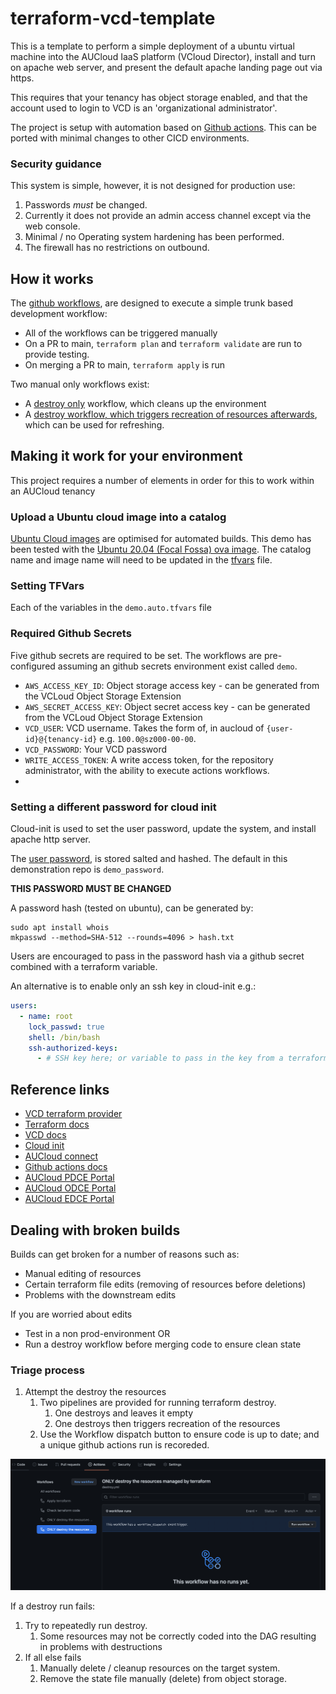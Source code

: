 
# terraform-vcd-template
This is a template to perform a simple deployment of a ubuntu virtual machine into the AUCloud IaaS platform (VCloud Director), install and turn on apache web server, and present the default apache landing page out via https.


This requires that your tenancy has object storage enabled, and that the account used to login to VCD is an 'organizational administrator'.

The project is setup with automation based on [Github actions](https://docs.github.com/en/actions). This can be ported with minimal changes to other CICD environments.

### Security guidance
This system is simple, however, it is not designed for production use:

1. Passwords *must* be changed.
2. Currently it does not provide an admin access channel except via the web console.
3. Minimal / no Operating system hardening has been performed.
4. The firewall has no restrictions on outbound.


## How it works
The [github workflows](.github/workflows), are designed to execute a simple trunk based development workflow:

- All of the workflows can be triggered manually
- On a PR to main, `terraform plan` and `terraform validate` are run to provide testing.
- On merging a PR to main, `terraform apply` is run

Two manual only workflows exist:
- A [destroy only](.github/workflows/destroy.yml) workflow, which cleans up the environment
- A [destroy workflow, which triggers recreation of resources afterwards](.github/workflows/destroy-recreate.yml), which can be used for refreshing.

## Making it work for your environment
This project requires a number of elements in order for this to work within an AUCloud tenancy


### Upload a Ubuntu cloud image into a catalog
[Ubuntu Cloud images](https://cloud-images.ubuntu.com/) are optimised for automated builds. This demo has been tested with the [Ubuntu 20.04 (Focal Fossa) ova image](https://cloud-images.ubuntu.com/focal/current/focal-server-cloudimg-amd64.ova).
The catalog name and image name will need to be updated in the [tfvars](demo.auto.tfvars) file.

### Setting TFVars
Each of the variables in the `demo.auto.tfvars` file


### Required Github Secrets
Five github secrets are required to be set. The workflows are pre-configured assuming an github secrets environment exist called `demo`.

- `AWS_ACCESS_KEY_ID`: Object storage access key - can be generated from the VCLoud Object Storage Extension
- `AWS_SECRET_ACCESS_KEY`: Object secret access key - can be generated from the VCLoud Object Storage Extension
- `VCD_USER`: VCD username. Takes the form of, in aucloud of `{user-id}@{tenancy-id}` e.g. `100.0@sz000-00-00`.
- `VCD_PASSWORD`: Your VCD password
- `WRITE_ACCESS_TOKEN`: A write access token, for the repository administrator, with the ability to execute actions workflows.
-
### Setting a different password for cloud init
Cloud-init is used to set the user password, update the system, and install apache http server.

The [user password](https://github.com/aucloud/terraform-vcd-template/blob/main/cloudinit/userdata.tmpl#L19), is stored salted and hashed. The default in this demonstration repo is `demo_password`.

**THIS PASSWORD MUST BE CHANGED**

A password hash (tested on ubuntu), can be generated by:

```shell
sudo apt install whois
mkpasswd --method=SHA-512 --rounds=4096 > hash.txt
```

Users are encouraged to pass in the password hash via a github secret combined with a terraform variable.

An alternative is to enable only an ssh key in cloud-init e.g.:
```yaml
users:
  - name: root
    lock_passwd: true
    shell: /bin/bash
    ssh-authorized-keys:
      - # SSH key here; or variable to pass in the key from a terraform variable.
```

## Reference links

- [VCD terraform provider](https://registry.terraform.io/providers/vmware/vcd/latest/docs)
- [Terraform docs](https://developer.hashicorp.com/terraform/docs)
- [VCD docs](https://docs.vmware.com/en/VMware-Cloud-Director/index.html)
- [Cloud init](https://cloud-init.io)
- [AUCloud connect](https://connect.australiacloud.com.au/login/)
- [Github actions docs](https://docs.github.com/en/actions)
- [AUCloud PDCE Portal](https://eportal.australiacloud.com.au)
- [AUCloud ODCE Portal](https://portal.australiacloud.com.au)
- [AUCloud EDCE Portal](https://enterprise.australiacloud.com.au)


## Dealing with broken builds
Builds can get broken for a number of reasons such as:

- Manual editing of resources
- Certain terraform file edits (removing of resources before deletions)
- Problems with the downstream edits

If you are worried about edits
- Test in a non prod-environment OR
- Run a destroy workflow before merging code to ensure clean state

### Triage process
1. Attempt the destroy the resources
   1. Two pipelines are provided for running terraform destroy.
      1. One destroys and leaves it empty
      2. One destroys then triggers recreation of the resources
   2. Use the Workflow dispatch button to ensure code is up to date; and a unique github actions run is recoreded.

![](./docs/destroy_workflows.png)

If a destroy run fails:
1. Try to repeatedly run destroy.
   1. Some resources may not be correctly coded into the DAG resulting in problems with destructions
2. If all else fails
   1. Manually delete / cleanup resources on the target system.
   2. Remove the state file manually (delete) from object storage.









